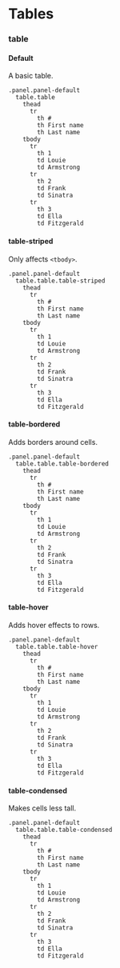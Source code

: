 # Tables

### table

#### Default
A basic table.

```example.jade
.panel.panel-default
  table.table
    thead
      tr
        th #
        th First name
        th Last name
    tbody
      tr
        th 1
        td Louie
        td Armstrong
      tr
        th 2
        td Frank
        td Sinatra
      tr
        th 3
        td Ella
        td Fitzgerald
```

#### table-striped
Only affects `<tbody>`.

```example.jade
.panel.panel-default
  table.table.table-striped
    thead
      tr
        th #
        th First name
        th Last name
    tbody
      tr
        th 1
        td Louie
        td Armstrong
      tr
        th 2
        td Frank
        td Sinatra
      tr
        th 3
        td Ella
        td Fitzgerald
```

#### table-bordered
Adds borders around cells.

```example.jade
.panel.panel-default
  table.table.table-bordered
    thead
      tr
        th #
        th First name
        th Last name
    tbody
      tr
        th 1
        td Louie
        td Armstrong
      tr
        th 2
        td Frank
        td Sinatra
      tr
        th 3
        td Ella
        td Fitzgerald
```

#### table-hover
Adds hover effects to rows.

```example.jade
.panel.panel-default
  table.table.table-hover
    thead
      tr
        th #
        th First name
        th Last name
    tbody
      tr
        th 1
        td Louie
        td Armstrong
      tr
        th 2
        td Frank
        td Sinatra
      tr
        th 3
        td Ella
        td Fitzgerald
```

#### table-condensed
Makes cells less tall.

```example.jade
.panel.panel-default
  table.table.table-condensed
    thead
      tr
        th #
        th First name
        th Last name
    tbody
      tr
        th 1
        td Louie
        td Armstrong
      tr
        th 2
        td Frank
        td Sinatra
      tr
        th 3
        td Ella
        td Fitzgerald
```



